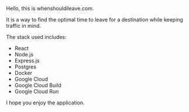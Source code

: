 Hello, this is whenshouldileave.com.

It is a way to find the optimal time to leave for a destination while keeping traffic in mind.

The stack used includes:

- React
- Node.js
- Express.js
- Postgres
- Docker
- Google Cloud
- Google Cloud Build
- Google Cloud Run

I hope you enjoy the application.
